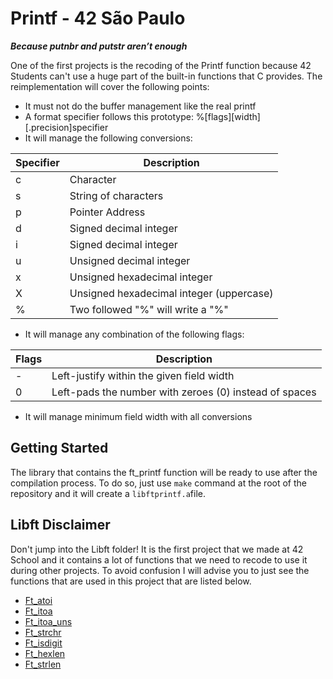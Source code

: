 # Printf - 42 São Paulo
***Because putnbr and putstr aren’t enough***

One of the first projects is the recoding of the Printf function because 42 Students can't use a huge part of the built-in functions that C provides. The reimplementation will cover the following points:

- It must not do the buffer management like the real printf
- A format specifier follows this prototype: %\[flags\]\[width\]\[.precision\]specifier
- It will manage the following conversions:

| Specifier  | Description                                |
|-------------|------------------------------------------  |
| c           | Character                                  |
| s           | String of characters                       |
| p           | Pointer Address                            |
| d           | Signed decimal integer                     |
| i           | Signed decimal integer                     |
| u           | Unsigned decimal integer                   |
| x           | Unsigned hexadecimal integer               |
| X           | Unsigned hexadecimal integer (uppercase)   |
| %           | Two followed "%" will write a "%"          |

- It will manage any combination of the following flags:

| Flags  | Description                                                   |
|--------|-------------------------------------------------------------  |
| -      | Left-justify within the given field width                |
| 0      | Left-pads the number with zeroes (0) instead of spaces   |

- It will manage minimum field width with all conversions

## Getting Started

The library that contains the ft_printf function will be ready to use after the compilation process. To do so, just use `make` command at the root of the repository and it will create a `libftprintf.a`file.

## Libft Disclaimer

Don't jump into the Libft folder! It is the first project that we made at 42 School and it contains a lot of functions that we need to recode to use it during other projects. To avoid confusion I will advise you to just see the functions that are used in this project that are listed below.

- [Ft_atoi](https://github.com/Leomelati/Ft_printf/blob/master/Libft/ft_atoi.c)
- [Ft_itoa](https://github.com/Leomelati/Ft_printf/blob/master/Libft/ft_itoa.c)
- [Ft_itoa_uns](https://github.com/Leomelati/Ft_printf/blob/master/Libft/ft_itoa_uns.c)
- [Ft_strchr](https://github.com/Leomelati/Ft_printf/blob/master/Libft/ft_strchr.c)
- [Ft_isdigit](https://github.com/Leomelati/Ft_printf/blob/master/Libft/ft_isdigit.c)
- [Ft_hexlen](https://github.com/Leomelati/Ft_printf/blob/master/Libft/ft_hexlen.c)
- [Ft_strlen](https://github.com/Leomelati/Ft_printf/blob/master/Libft/ft_strlen.c)
